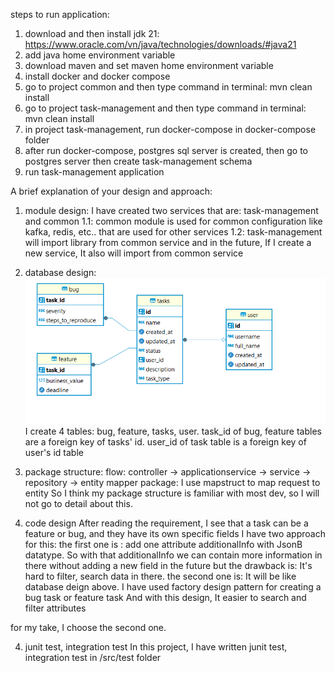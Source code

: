 steps to run application:
1. download and then install jdk 21: https://www.oracle.com/vn/java/technologies/downloads/#java21
2. add java home environment variable
3. download maven and set maven home environment variable
4. install docker and docker compose
5. go to project common and then type command in terminal: mvn clean install
6. go to project task-management and then type command in terminal: mvn clean install
7. in project task-management, run docker-compose in docker-compose folder
8. after run docker-compose, postgres sql server is created, then go to postgres server then create task-management schema
9. run task-management application

A brief explanation of your design and approach:
1. module design:  I have created two services that are: task-management and common
 1.1: common module is used for common configuration like kafka, redis, etc.. that are used for other services
 1.2: task-management will import library from common service
 and in the future, If I create a new service, It also will import from common service
2. database design:
![img.png](img.png)
I create 4 tables: bug, feature, tasks, user.
task_id of bug, feature tables are a foreign key of tasks' id.
user_id of task table is a foreign key of user's id table 

2. package structure:
    flow: controller -> applicationservice -> service -> repository -> entity
    mapper package: I use mapstruct to map request to entity
    So I think my package structure is familiar with most dev, so I will not go to detail about this.
3. code design
After reading the requirement, I see that a task can be a feature or bug, and they have its own specific fields
I have two approach for this:
the first one is : 
    add one attribute additionalInfo with JsonB datatype. So with that additionalInfo we can contain more information in there without adding a new field in the future
    but the drawback is: It's hard to filter, search data in there.
the second one is:
    It will be like database deign above.
    I have used factory design pattern for creating a bug task or feature task
    And with this design, It easier to search and filter attributes

for my take, I choose the second one.

4. junit test, integration test
In this project, I have written junit test, integration test in /src/test folder

